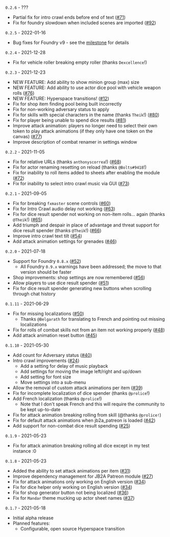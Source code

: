 `0.2.6` - ???
* Partial fix for intro crawl ends before end of text ([#71](https://github.com/wrycu/StarWarsFFG-Enhancements/issues/71))
* Fix for foundry slowdown when included scenes are imported ([#92](https://github.com/wrycu/StarWarsFFG-Enhancements/issues/92)) 

`0.2.5` - 2022-01-16
* Bug fixes for Foundry v9 - see the [milestone](https://github.com/wrycu/StarWarsFFG-Enhancements/milestone/3?closed=1) for details

`0.2.4` - 2021-12-28
* Fix for vehicle roller breaking empty roller (thanks `Dexcellence`!) 

`0.2.3` - 2021-12-23
* NEW FEATURE: Add ability to show minion group (max) size
* NEW FEATURE: Add ability to use actor dice pool with vehicle weapon rolls ([#76](https://github.com/wrycu/StarWarsFFG-Enhancements/issues/76))
* NEW FEATURE: Hyperspace transitions! ([#12](https://github.com/wrycu/StarWarsFFG-Enhancements/issues/12))
* Fix for shop item finding pool being built incorrectly
* Fix for non-working adversary status to apply
* Fix for skills with special characters in the name (thanks `Theik`!) ([#80](https://github.com/wrycu/StarWarsFFG-Enhancements/issues/80))
* Fix for player being unable to spend dice results ([#81](https://github.com/wrycu/StarWarsFFG-Enhancements/issues/81))
* Improve attack animation: players no longer need to select their own token to play attack animations (if they only have one token on the canvas) ([#77](https://github.com/wrycu/StarWarsFFG-Enhancements/issues/77))
* Improve description of combat renamer in settings window

`0.2.2` - 2021-11-05
* Fix for relative URLs (thanks `anthonyscorrea`!) ([#68](https://github.com/wrycu/StarWarsFFG-Enhancements/issues/68))
* Fix for actor renaming resetting on reload (thanks `@Bolts#9418`!)
* Fix for inability to roll items added to sheets after enabling the module ([#72](https://github.com/wrycu/StarWarsFFG-Enhancements/issues/72))
* Fix for inability to select intro crawl music via GUI ([#73](https://github.com/wrycu/StarWarsFFG-Enhancements/issues/73))

`0.2.1` - 2021-09-05
* Fix for breaking `fxmaster` scene controls ([#60](https://github.com/wrycu/StarWarsFFG-Enhancements/issues/60))
* Fix for Intro Crawl audio delay not working ([#63](https://github.com/wrycu/StarWarsFFG-Enhancements/issues/63))
* Fix for dice result spender not working on non-item rolls... again (thanks `@Theik`!) ([#65](https://github.com/wrycu/StarWarsFFG-Enhancements/issues/65))
* Add triumph and despair in place of advantage and threat support for dice result spender (thanks `@Theik`!) ([#66](https://github.com/wrycu/StarWarsFFG-Enhancements/issues/66))
* Improve intro crawl text tilt ([#54](https://github.com/wrycu/StarWarsFFG-Enhancements/pull/54))
* Add attack animation settings for grenades ([#46](https://github.com/wrycu/StarWarsFFG-Enhancements/issues/46))

`0.2.0` - 2021-07-18
* Support for Foundry `0.8.x` ([#52](https://github.com/wrycu/StarWarsFFG-Enhancements/issues/52))
    * All Foundry `0.9.x` warnings have been addressed; the move to that version should be faster
* Shop improvements: shop settings are now remembered ([#56](https://github.com/wrycu/StarWarsFFG-Enhancements/issues/56))
* Allow players to use dice result spender ([#51](https://github.com/wrycu/StarWarsFFG-Enhancements/issues/51))
* Fix for dice result spender generating new buttons when scrolling through chat history

`0.1.11` - 2021-06-29
* Fix for missing localizations ([#50](https://github.com/wrycu/StarWarsFFG-Enhancements/issues/50))
   * Thanks `@Belgarath` for translating to French and pointing out missing localizations
* Fix for rolls of combat skills not from an item not working properly ([#48](https://github.com/wrycu/StarWarsFFG-Enhancements/issues/48))
* Add attack animation reset button ([#45](https://github.com/wrycu/StarWarsFFG-Enhancements/issues/45))

`0.1.10` - 2021-05-30
* Add count for Adversary status ([#40](https://github.com/wrycu/StarWarsFFG-Enhancements/issues/40))
* Intro crawl improvements ([#24](https://github.com/wrycu/StarWarsFFG-Enhancements/issues/24))
    * Add a setting for delay of music playback
    * Add settings for moving the image left/right and up/down
    * Add setting for font size
    * Move settings into a sub-menu
* Allow the removal of custom attack animations per item ([#39](https://github.com/wrycu/StarWarsFFG-Enhancements/issues/39))
* Fix for incomplete localization of dice spender (thanks `@prolice`!)
* Add French localization (thanks `@prolice`!)
    * Note that I don't speak French and this will require the community to be kept up-to-date 
* Fix for attack animation breaking rolling from skill (@thanks `@prolice!`)
* Fix for default attack animations when jb2a_patreon is loaded ([#42](https://github.com/wrycu/StarWarsFFG-Enhancements/issues/42))
* Add support for non-combat dice result spending ([#25](https://github.com/wrycu/StarWarsFFG-Enhancements/issues/25))

`0.1.9` - 2021-05-23
* Fix for attack animation breaking rolling all dice except in my test instance :0

`0.1.8` - 2021-05-23
* Added the ability to set attack animations per item ([#31](https://github.com/wrycu/StarWarsFFG-Enhancements/issues/31))
* Improve dependency management for JB2A Patreon module ([#27](https://github.com/wrycu/StarWarsFFG-Enhancements/issues/27))
* Fix for attack animations only working on English version ([#34](https://github.com/wrycu/StarWarsFFG-Enhancements/issues/34))
* Fix for dice helper only working on English version ([#34](https://github.com/wrycu/StarWarsFFG-Enhancements/issues/34))
* Fix for shop generator button not being localized ([#36](https://github.com/wrycu/StarWarsFFG-Enhancements/issues/36))
* Fix for `Mandar` theme mucking up actor sheet names ([#37](https://github.com/wrycu/StarWarsFFG-Enhancements/issues/37))

`0.1.7` - 2021-05-18
* Initial alpha release
* Planned features:
    * Configurable, open source Hyperspace transition
